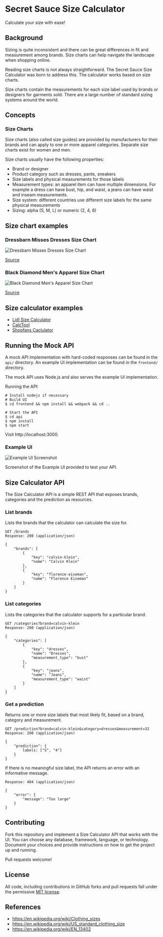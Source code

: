 # Secret Sauce Size Calculator

Calculate your size with ease!

## Background

Sizing is quite inconsistent and there can be great differences in fit and
measurement among brands. Size charts can help navigate the landscape when
shopping online.

Reading size charts is not always straightforward. The Secret Sauce Size
Calculator was born to address this. The calculator works based on size charts.

Size charts contain the measurements for each size label used by brands or
designers for garments sold. There are a large number of standard sizing systems
around the world.

## Concepts

### Size Charts

Size charts (also called size guides) are provided by manufacturers for their
brands and can apply to one or more apparel categories. Separate size charts
exist for women and men.

Size charts usually have the following properties:

* Brand or designer
* Product category such as dresses, pants, sneakers
* Size labels and physical measurements for those labels
* Measurement types: an apparel item can have multiple dimensions. For example
  a dress can have bust, hip, and waist, a jeans can have waist and inseam
  measurements.
* Size system: different countries use different size labels for the same
  physical measurements
* Sizing: alpha (S, M, L) or numeric (2, 4, 6)

## Size chart examples

### Dressbarn Misses Dresses Size Chart

![Dressbarn Misses Dresses Size Chart](size-charts/dressbarn-misses-dresses.gif)

[Source](https://www.dressbarn.com/customer-service/size-charts)

### Black Diamond Men's Apparel Size Chart

![Black Diamond Men's Apparel Size Chart](size-charts/black-diamond-mens-apparel.jpg)

[Source](http://blackdiamondequipment.com/en/size-chart-apparel-mens-f13.html)

## Size calculator examples

* [Lidl Size Calculator](https://www.lidl.co.uk/en/Sizecalculator.htm?country=uk&lang=en)
* [CalcTool](http://www.calctool.org/CALC/other/home/dress_size)
* [Shopfans Caclulator](https://shopfans.com/clothes/size.html)

## Running the Mock API

A mock API implementation with hard-coded responses can be found in the `api/` directory.
An example UI implementation can be found in the `frontend/` directory.

The mock API uses Node.js and also serves the example UI implementation.

Running the API:

    # Install nodejs if necessary
    # Build UI
    $ cd frontend && npm install && webpack && cd ..

    # Start the API
    $ cd api
    $ npm install
    $ npm start

Visit http://localhost:3000.

### Example UI

![Example UI Screenshot](frontend/screenshot.png)

Screenshot of the Example UI provided to test your API.

## Size Calculator API

The Size Calculator API is a simple REST API that exposes brands, categories and
the prediction as resources.

### List brands

Lists the brands that the calculator can calculate the size for.

```
GET /brands
Response: 200 (application/json)

{
    "brands": [
        {
            "key": "calvin-klein",
            "name": "Calvin Klein"
        },
        {
            "key": "florence-eiseman",
            "name": "Florence Eiseman"
        }
    ]
}
```

### List categories

Lists the categories that the calculator supports for a particular brand.
```
GET /categories?brand=calvin-klein
Response: 200 (application/json)

{
    "categories": [
        {
            "key": "dresses",
            "name": "Dresses",
            "measurement_type": "bust"
        },
        {
            "key": "jeans",
            "name": "Jeans",
            "measurement_type": "waist"
        }
    ]
}
```

### Get a prediction

Returns one or more size labels that most likely fit, based on a brand, category and measurement.

```
GET /prediction?brand=calvin-klein&category=dresses&measurement=32
Response: 200 (application/json)

{
    "prediction": {
        labels: ["S", "4"]
    }
}
```

If there is no meaningful size label, the API returns an error
with an informative message.

```
Response: 404 (application/json)

{
    "error": {
        "message": "Too large"
    }
}
```

## Contributing

Fork this repository and implement a Size Calculator API that works with the UI.
You can choose any database, framework, language, or technology.
Document your choices and provide instructions on how to get the project up and running.

Pull requests welcome!

## License

All code, including contributions in GitHub forks and pull requests fall under
the permissive [MIT license](LICENSE).

## References

* https://en.wikipedia.org/wiki/Clothing_sizes
* https://en.wikipedia.org/wiki/US_standard_clothing_size
* https://en.wikipedia.org/wiki/EN_13402
